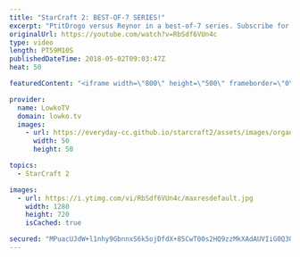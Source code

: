 ```yaml
---
title: "StarCraft 2: BEST-OF-7 SERIES!"
excerpt: "PtitDrogo versus Reynor in a best-of-7 series. Subscribe for more videos: http://lowko.tv/youtube Professional cheesing: https://goo.gl/APqMmJ  A very fun series that is centered around the mid-game. While both players look a little shaky from moment to moment, there is no denying that they are some"
originalUrl: https://youtube.com/watch?v=RbSdf6VUn4c
type: video
length: PT59M10S
publishedDateTime: 2018-05-02T09:03:47Z
heat: 50

featuredContent: "<iframe width=\"800\" height=\"500\" frameborder=\"0\" src=\"https://www.youtube.com/embed/RbSdf6VUn4c\" allow=\"accelerometer; autoplay; encrypted-media; gyroscope; picture-in-picture\" allowfullscreen></iframe>"

provider:
  name: LowkoTV
  domain: lowko.tv
  images:
    - url: https://everyday-cc.github.io/starcraft2/assets/images/organizations/lowko.tv-50x50.jpg
      width: 50
      height: 50

topics:
  - StarCraft 2

images:
  - url: https://i.ytimg.com/vi/RbSdf6VUn4c/maxresdefault.jpg
    width: 1280
    height: 720
    isCached: true

secured: "MPuacUJdW+l1nhy9GbnnxS6k5ojDfdX+85CwT00s2HQ9zzMkXAdAUVIiG0Q3QM5OyTduKiuTViId/TfIJ/LFO/zZ39sElbuDSQsHhTseA63+RN22n20mhyqCPLwyPtjPNKrIZWvCVm11/zFG1kgoVN0mIzP9oso0FSsPoQ+UFryXwg0VXJzzCSHYuWfC3Ht19y0vWgIKgnYD+B1O3GPTKuZL0l+1VBU1TKer5niH68qk8kNHzqgJ6xkDwL+OE6ILGLsJcR3u36fFCSbzmgH599Bctyq0h00rHP37UqxSnkV6Z/kl4ia6XZcIF5U9tmzXBX1QURW1lt7LjIk7KWl3K1v9W8/6xH186W5QRA1b8Ln4mbU7V4r27z3sSO5uS40T6fjt3zWrZOTjbXXM5tpFo9e0yDBfXC+rVs+H4h1litM=;9KTrmBpEqbdVCLI7T/iI8A=="
---
```


